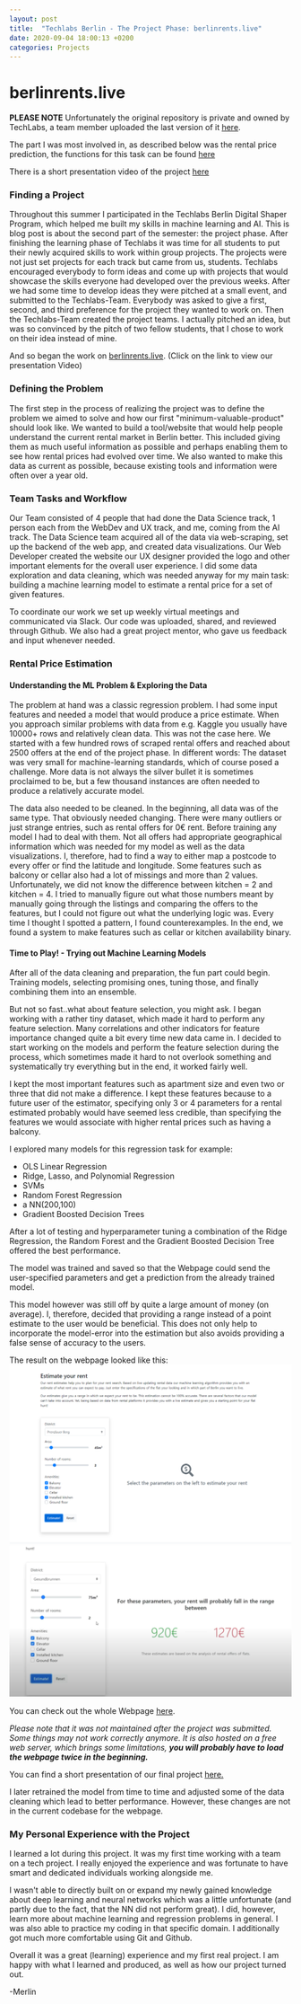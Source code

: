 ```yaml
---
layout: post
title:  "Techlabs Berlin - The Project Phase: berlinrents.live"
date: 2020-09-04 18:00:13 +0200
categories: Projects
---
```


berlinrents.live
====================

**PLEASE NOTE** Unfortunately the original repository is private and owned by TechLabs, a team member uploaded the last version of it [here](https://github.com/livecitylab).

The part I was most involved in, as described below was the rental price prediction, the functions for this task can be found [here](https://github.com/livecitylab/brl-flask)

There is a short presentation video of the project [here](https://drive.google.com/file/d/1R88lCPdal0uvbl1-JQneimi3uL7Mt173/view?usp=sharing)


### Finding a Project

Throughout this summer I participated in the Techlabs Berlin Digital Shaper Program, which helped me built my skills in machine learning and AI. This is blog post is about the second part of the semester: the project phase.
After finishing the learning phase of Techlabs it was time for all students to put their newly acquired skills to work within group projects.
The projects were not just set projects for each track but came from us, students. Techlabs encouraged everybody to form ideas and come up with projects that would showcase the skills everyone had developed over the previous weeks.
After we had some time to develop ideas they were pitched at a small event, and submitted to the Techlabs-Team.
Everybody was asked to give a first, second, and third preference for the project they wanted to work on. Then the Techlabs-Team created the project teams.
I actually pitched an idea, but was so convinced by the pitch of two fellow students, that I chose to work on their idea instead of mine.

And so began the work on [berlinrents.live](https://drive.google.com/file/d/1R88lCPdal0uvbl1-JQneimi3uL7Mt173/view?usp=sharing).
(Click on the link to view our presentation Video)

### Defining the Problem

The first step in the process of realizing the project was to define the problem we aimed to solve and how our first "minimum-valuable-product" should look like.
We wanted to build a tool/website that would help people understand the current rental market in Berlin better. This included giving them as much useful information as possible and perhaps enabling them to see how rental prices had evolved over time.
We also wanted to make this data as current as possible, because existing tools and information were often over a year old.

### Team Tasks and Workflow

Our Team consisted of 4 people that had done the Data Science track, 1 person each from the WebDev and UX track, and me, coming from the AI track.
The Data Science team acquired all of the data via web-scraping, set up the backend of the web app, and created data visualizations.
Our Web Developer created the website our UX designer provided the logo and other important elements for the overall user experience.
I did some data exploration and data cleaning, which was needed anyway for my main task: building a machine learning model to estimate a rental price for a set of given features.

To coordinate our work we set up weekly virtual meetings and communicated via Slack. Our code was uploaded, shared, and reviewed through Github.
We also had a great project mentor, who gave us feedback and input whenever needed.

### Rental Price Estimation
#### Understanding the ML Problem & Exploring the Data
The problem at hand was a classic regression problem. I had some input features and needed a model that would produce a price estimate.
When you approach similar problems with data from e.g. Kaggle you usually have 10000+ rows and relatively clean data. This was not the case here.
We started with a few hundred rows of scraped rental offers and reached about 2500 offers at the end of the project phase. 
In different words: The dataset was very small for machine-learning standards, which of course posed a challenge.
More data is not always the silver bullet it is sometimes proclaimed to be, but a few thousand instances are often needed to produce a relatively accurate model.

The data also needed to be cleaned. In the beginning, all data was of the same type. That obviously needed changing. There were many outliers or just strange entries, such as rental offers for 0€ rent. Before training any model I had to deal with them.
Not all offers had appropriate geographical information which was needed for my model as well as the data visualizations. I, therefore, had to find a way to either map a postcode to every offer or find the latitude and longitude.
Some features such as balcony or cellar also had a lot of missings and more than 2 values. Unfortunately, we did not know the difference between kitchen = 2 and kitchen = 4. I tried to manually figure out what those numbers meant by manually going through the listings and comparing the offers to the features, but I could not figure out what the underlying logic was.
Every time I thought I spotted a pattern, I found counterexamples.
In the end, we found a system to make features such as cellar or kitchen availability binary.

#### Time to Play! - Trying out Machine Learning Models

After all of the data cleaning and preparation, the fun part could begin. Training models, selecting promising ones, tuning those, and finally combining them into an ensemble.

But not so fast..what about feature selection, you might ask.
I began working with a rather tiny dataset, which made it hard to perform any feature selection. Many correlations and other indicators for feature importance changed quite a bit every time new data came in.
I decided to start working on the models and perform the feature selection during the process, which sometimes made it hard to not overlook something and systematically try everything but in the end, it worked fairly well.

I kept the most important features such as apartment size and even two or three that did not make a difference. I kept these features because to a future user of the estimator, specifying only 3 or 4 parameters for a rental estimated probably would have seemed less credible, than specifying the features we would associate with higher rental prices such as having a balcony.

I explored many models for this regression task for example:
- OLS Linear Regression
- Ridge, Lasso, and Polynomial Regression
- SVMs
- Random Forest Regression
- a NN(200,100)
- Gradient Boosted Decision Trees

After a lot of testing and hyperparameter tuning a combination of the Ridge Regression, the Random Forest and the Gradient Boosted Decision Tree offered the best performance.

The model was trained and saved so that the Webpage could send the user-specified parameters and get a prediction from the already trained model.

This model however was still off by quite a large amount of money (on average). I, therefore, decided that providing a range instead of a point estimate to the user would be beneficial.
This does not only help to incorporate the model-error into the estimation but also avoids providing a false sense of accuracy to the users.

The result on the webpage looked like this:
![The Web Interface for the Price Estimation](/assets/images/berlinrents_estimate.png)
![The Web Interface for the Price Estimation](/assets/images/berlinrents_estimate2.png)

You can check out the whole Webpage [here](https://berlinrentslive.herokuapp.com/).

*Please note that it was not maintained after the project was submitted. Some things may not work correctly anymore. It is also hosted on a free web server, which brings some limitations, **you will probably have to load the webpage twice in the beginning.***

You can find a short presentation of our final project [here.](https://drive.google.com/file/d/1R88lCPdal0uvbl1-JQneimi3uL7Mt173/view?usp=sharing)

I later retrained the model from time to time and adjusted some of the data cleaning which lead to better performance. However, these changes are not in the current codebase for the webpage.

### My Personal Experience with the Project

I learned a lot during this project. It was my first time working with a team on a tech project.
I really enjoyed the experience and was fortunate to have smart and dedicated individuals working alongside me.

I wasn't able to directly built on or expand my newly gained knowledge about deep learning and neural networks which was a little unfortunate (and partly due to the fact, that the NN did not perform great).
I did, however, learn more about machine learning and regression problems in general. 
I was also able to practice my coding in that specific domain. 
I additionally got much more comfortable using Git and Github.

Overall it was a great (learning) experience and my first real project. I am happy with what I learned and produced, as well as how our project turned out.

-Merlin
